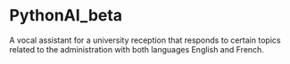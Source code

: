 # PythonAI_beta
A vocal assistant for a university reception that responds to certain topics related to the administration with both languages English and French.
